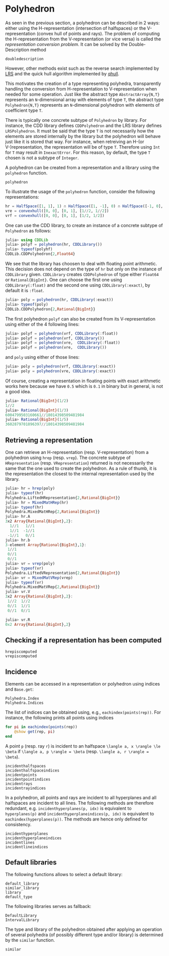 # Polyhedron

As seen in the previous section, a polyhedron can be described in 2 ways: either using the H-representation (intersection of halfspaces) or the V-representation (convex hull of points and rays).
The problem of computing the H-representation from the V-representation (or vice versa) is called the *representation conversion problem*.
It can be solved by the Double-Description method
```@docs
doubledescription
```
However, other methods exist such as the reverse search implemented by [LRS](https://github.com/JuliaPolyhedra/LRSLib.jl) and the quick hull algorithm implemented by [qhull](https://github.com/JuliaPolyhedra/QHull.jl).

This motivates the creation of a type representing polyhedra, transparently handling the conversion from H-representation to V-representation when needed for some operation.
Just like the abstract type `AbstractArray{N,T}` represents an `N`-dimensional array with elements of type `T`,
the abstract type `Polyhedron{N,T}` represents an `N`-dimensional polyhedron with elements of coefficient type `T`.

There is typically one concrete subtype of `Polyhedron` by library.
For instance, the CDD library defines `CDDPolyhedron` and the LRS library defines `LRSPolyhedron`.
It must be said that the type `T` is not necessarily how the elements are stored internally by the library but the polyhedron will behave just like it is stored that way.
For instance, when retreiving an H-(or V-)representation, the representation will be of type `T`.
Therefore using `Int` for `T` may result in `InexactError`.
For this reason, by default, the type `T` chosen is not a subtype of `Integer`.

A polyhedron can be created from a representation and a library using the `polyhedron` function.
```@docs
polyhedron
```

To illustrate the usage of the `polyhedron` function, consider the following representations:
```julia
hr = HalfSpace([1, 1], 1) ∩ HalfSpace([1, -1], 0) ∩ HalfSpace([-1, 0], 0)
vre = convexhull([0, 0], [0, 1], [1//2, 1//2])
vrf = convexhull([0, 0], [0, 1], [1/2, 1/2])
```

One can use the CDD library, to create an instance of a concrete subtype of `Polyhedron` as follows:
```julia
julia> using CDDLib
julia> polyf = polyhedron(hr, CDDLibrary())
julia> typeof(polyhf)
CDDLib.CDDPolyhedron{2,Float64}
```

We see that the library has choosen to deal with floating point arithmetic.
This decision does not depend on the type of `hr` but only on the instance of `CDDLibrary` given.
`CDDLibrary` creates `CDDPolyhedron` of type either `Float64` or `Rational{BigInt}`.
One can choose the first one using `CDDLibrary(:float)` and the second one using `CDDLibrary(:exact)`, by default it is `:float`.
```julia
julia> poly = polyhedron(hr, CDDLibrary(:exact))
julia> typeof(poly)
CDDLib.CDDPolyhedron{2,Rational{BigInt}}
```

The first polyhedron `polyf` can also be created from its V-representation using either of the 4 following lines:
```julia
julia> polyf = polyhedron(vrf, CDDLibrary(:float))
julia> polyf = polyhedron(vrf, CDDLibrary())
julia> polyf = polyhedron(vre,  CDDLibrary(:float))
julia> polyf = polyhedron(vre,  CDDLibrary())
```

and `poly` using either of those lines:
```julia
julia> poly = polyhedron(vrf, CDDLibrary(:exact))
julia> poly = polyhedron(vre, CDDLibrary(:exact))
```

Of course, creating a representation in floating points with exact arithmetic works here because we have `0.5` which is `0.1` in binary but in general, is not a good idea.
```julia
julia> Rational{BigInt}(1/2)
1//2
julia> Rational{BigInt}(1/3)
6004799503160661//18014398509481984
julia> Rational{BigInt}(1/5)
3602879701896397//18014398509481984
```

## Retrieving a representation

One can retrieve an H-representation (resp. V-representation) from a polyhedron using `hrep` (resp. `vrep`).
The concrete subtype of `HRepresentation` (resp. `VRepresentation`) returned is not necessarily the same that the one used to create the polyhedron.
As a rule of thumb, it is the representation the closest to the internal representation used by the library.
```julia
julia> hr = hrep(poly)
julia> typeof(hr)
Polyhedra.LiftedHRepresentation{2,Rational{BigInt}}
julia> hr = MixedMatHRep(hr)
julia> typeof(hr)
Polyhedra.MixedMatHRep{2,Rational{BigInt}}
julia> hr.A
3x2 Array{Rational{BigInt},2}:
  1//1   1//1
  1//1  -1//1
 -1//1   0//1
julia> hr.b
3-element Array{Rational{BigInt},1}:
 1//1
 0//1
 0//1
julia> vr = vrep(poly)
julia> typeof(vr)
Polyhedra.LiftedVRepresentation{2,Rational{BigInt}}
julia> vr = MixedMatVRep(vrep)
julia> typeof(vr)
Polyhedra.MixedMatVRep{2,Rational{BigInt}}
julia> vr.V
3x2 Array{Rational{BigInt},2}:
 1//2  1//2
 0//1  1//1
 0//1  0//1

julia> vr.R
0x2 Array{Rational{BigInt},2}
```

## Checking if a representation has been computed

```@docs
hrepiscomputed
vrepiscomputed
```

## Incidence

Elements can be accessed in a representation or polyhedron using indices and `Base.get`:
```@docs
Polyhedra.Index
Polyhedra.Indices
```
The list of indices can be obtained using, e.g., `eachindex(points(rep))`.
For instance, the following prints all points using indices
```julia
for pi in eachindex(points(rep))
    @show get(rep, pi)
end
```

A point ``p`` (resp. ray ``r``) is incident to an halfspace ``\langle a, x \rangle \le \beta`` if ``\langle a, p \rangle = \beta`` (resp. ``\langle a, r \rangle = \beta``).

```@docs
incidenthalfspaces
incidenthalfspaceindices
incidentpoints
incidentpointindices
incidentrays
incidentrayindices
```

In a polyhedron, all points and rays are incident to all hyperplanes and all halfspaces are incident to all lines.
The following methods are therefore redundant, e.g. `incidenthyperplanes(p, idx)` is equivalent to `hyperplanes(p)` and `incidenthyperplaneindices(p, idx)` is equivalent to `eachindex(hyperplanes(p))`.
The methods are hence only defined for consistency.

```@docs
incidenthyperplanes
incidenthyperplaneindices
incidentlines
incidentlineindices
```

## Default libraries

The following functions allows to select a default library:
```@docs
default_library
similar_library
library
default_type
```

The following libraries serves as fallback:
```@docs
DefaultLibrary
IntervalLibrary
```

The type and library of the polyhedron obtained after applying an operation of several polyhedra (of possibly different type and/or library) is determined by the `similar` function.
```@docs
similar
```
